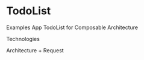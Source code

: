 # TodoList

Examples App TodoList for Composable Architecture

Technologies

Architecture + Request
